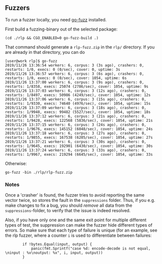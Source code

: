 ## Fuzzers

To run a fuzzer locally, you need [go-fuzz](https://github.com/dvyukov/go-fuzz) installed. 

First build a fuzzing-binary out of the selected package:

```
(cd ./rlp && CGO_ENABLED=0 go-fuzz-build .)
```
That command should generate a `rlp-fuzz.zip` in the `rlp/` directory. If you are already in that directory, you can do

```
[user@work rlp]$ go-fuzz
2019/11/26 13:36:54 workers: 6, corpus: 3 (3s ago), crashers: 0, restarts: 1/0, execs: 0 (0/sec), cover: 0, uptime: 3s
2019/11/26 13:36:57 workers: 6, corpus: 3 (6s ago), crashers: 0, restarts: 1/0, execs: 0 (0/sec), cover: 1054, uptime: 6s
2019/11/26 13:37:00 workers: 6, corpus: 3 (9s ago), crashers: 0, restarts: 1/8358, execs: 25074 (2786/sec), cover: 1054, uptime: 9s
2019/11/26 13:37:03 workers: 6, corpus: 3 (12s ago), crashers: 0, restarts: 1/8497, execs: 50986 (4249/sec), cover: 1054, uptime: 12s
2019/11/26 13:37:06 workers: 6, corpus: 3 (15s ago), crashers: 0, restarts: 1/9330, execs: 74640 (4976/sec), cover: 1054, uptime: 15s
2019/11/26 13:37:09 workers: 6, corpus: 3 (18s ago), crashers: 0, restarts: 1/9948, execs: 99482 (5527/sec), cover: 1054, uptime: 18s
2019/11/26 13:37:12 workers: 6, corpus: 3 (21s ago), crashers: 0, restarts: 1/9428, execs: 122568 (5836/sec), cover: 1054, uptime: 21s
2019/11/26 13:37:15 workers: 6, corpus: 3 (24s ago), crashers: 0, restarts: 1/9676, execs: 145152 (6048/sec), cover: 1054, uptime: 24s
2019/11/26 13:37:18 workers: 6, corpus: 3 (27s ago), crashers: 0, restarts: 1/9855, execs: 167538 (6205/sec), cover: 1054, uptime: 27s
2019/11/26 13:37:21 workers: 6, corpus: 3 (30s ago), crashers: 0, restarts: 1/9645, execs: 192901 (6430/sec), cover: 1054, uptime: 30s
2019/11/26 13:37:24 workers: 6, corpus: 3 (33s ago), crashers: 0, restarts: 1/9967, execs: 219294 (6645/sec), cover: 1054, uptime: 33s

```
Otherwise: 
```
go-fuzz -bin ./rlp/rlp-fuzz.zip
```

### Notes

Once a 'crasher' is found, the fuzzer tries to avoid reporting the same vector twice, so stores the fault in the `suppressions` folder. Thus, if you 
e.g. make changes to fix a bug, you should _remove_ all data from the `suppressions`-folder, to verify that the issue is indeed resolved. 

Also, if you have only one and the same exit point for multiple different types of test, the suppression can make the fuzzer hide different types of errors. So make
sure that each type of failure is unique (for an example, see the rlp fuzzer, where a counter `i` is used to differentiate between failures: 

```golang
		if !bytes.Equal(input, output) {
			panic(fmt.Sprintf("case %d: encode-decode is not equal, \ninput : %x\noutput: %x", i, input, output))
		}
```


